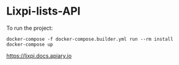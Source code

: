 # Lixpi-lists-API

To run the project:

```
docker-compose -f docker-compose.builder.yml run --rm install
docker-compose up
```

https://lixpi.docs.apiary.io
